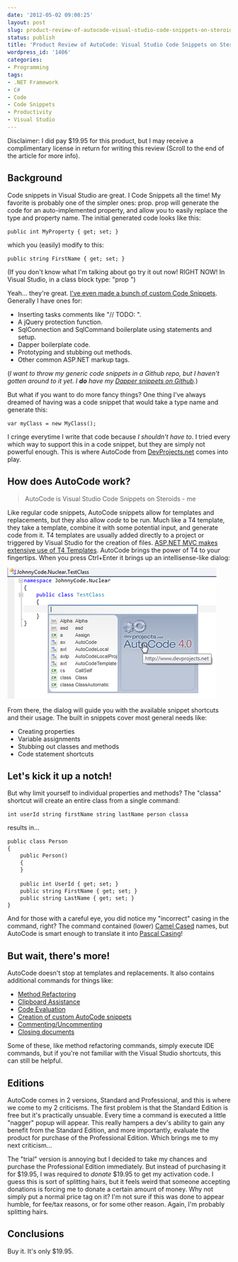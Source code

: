```yaml
---
date: '2012-05-02 09:00:25'
layout: post
slug: product-review-of-autocode-visual-studio-code-snippets-on-steroids
status: publish
title: 'Product Review of AutoCode: Visual Studio Code Snippets on Steroids'
wordpress_id: '1406'
categories:
- Programming
tags:
- .NET Framework
- C#
- Code
- Code Snippets
- Productivity
- Visual Studio
---
```


Disclaimer: I did pay $19.95 for this product, but I may receive a complimentary license in return for writing this review (Scroll to the end of the article for more info).

## Background

Code snippets in Visual Studio are great.  I Code Snippets all the time!  My favorite is probably one of the simpler ones: prop.  prop will generate the code for an auto-implemented property, and allow you to easily replace the type and property name.  The initial generated code looks like this:

    public int MyProperty { get; set; }

which you (easily) modify to this:

    public string FirstName { get; set; }

(If you don't know what I'm talking about go try it out now!  RIGHT NOW!  In Visual Studio, in a class block type: "prop <Tab> <Tab>")

Yeah... they're great.  [I've even made a bunch of custom Code Snippets](/2010/10/18/some-useful-visual-studio-code-snippets/).  Generally I have ones for:
	
- Inserting tasks comments like "// TODO: ".
- A jQuery protection function.
- SqlConnection and SqlCommand boilerplate using statements and setup.
- Dapper boilerplate code.
- Prototyping and stubbing out methods.
- Other common ASP.NET markup tags.

(_I want to throw my generic code snippets in a Github repo, but I haven't gotten around to it yet. I **do** have my [Dapper snippets on Github](https://github.com/jbubriski/Dapper-Code-Snippets)._)

But what if you want to do more fancy things?  One thing I've always dreamed of having was a code snippet that would take a type name and generate this:

    var myClass = new MyClass();

I cringe everytime I write that code because _I shouldn't have to_.  I tried every which way to support this in a code snippet, but they are simply not powerful enough.  This is where AutoCode from [DevProjects.net](http://www.devprojects.net/) comes into play.

## How does AutoCode work?

> AutoCode is Visual Studio Code Snippets on Steroids - me

Like regular code snippets, AutoCode snippets allow for templates and replacements, but they also allow _code_ to be run.  Much like a T4 template, they take a template, combine it with some potential input, and generate code from it.  T4 templates are usually added directly to a project or triggered by Visual Studio for the creation of files.  [ASP.NET MVC makes extensive use of T4 Templates](http://blogs.msdn.com/b/webdevtools/archive/2009/01/29/t4-templates-a-quick-start-guide-for-asp-net-mvc-developers.aspx).  AutoCode brings the power of T4 to your fingertips.  When you press Ctrl+Enter it brings up an intellisense-like dialog:

![](/assets/images/2012-05-02-product-review-of-autocode-visual-studio-code-snippets-on-steroids/AutoCode-Intellisense-Dialog.png "AutoCode Intellisense Dialog")

From there, the dialog will guide you with the available snippet shortcuts and their usage.  The built in snippets cover most general needs like:

- Creating properties
- Variable assignments
- Stubbing out classes and methods
- Code statement shortcuts

## Let's kick it up a notch!

But why limit yourself to individual properties and methods?  The "classa" shortcut will create an entire class from a single command:

    int userId string firstName string lastName person classa

results in...

    public class Person
    {
        public Person()
        {
        }
    
        public int UserId { get; set; }
        public string FirstName { get; set; }
        public string LastName { get; set; }
    }

And for those with a careful eye, you did notice my "incorrect" casing in the command, right?  The command contained (lower) [Camel Cased](http://en.wikipedia.org/wiki/CamelCase) names, but AutoCode is smart enough to translate it into [Pascal Casing](http://c2.com/cgi/wiki?PascalCase)!

## But wait, there's more!

AutoCode doesn't stop at templates and replacements.  It also contains additional commands for things like:

- [Method Refactoring](http://www.devprojects.net/gallery/catalog/refactor)
- [Clipboard Assistance](http://www.devprojects.net/gallery/catalog/clipboard)
- [Code Evaluation](http://www.devprojects.net/gallery/catalog/tools)
- [Creation of custom AutoCode snippets](http://www.devprojects.net/gallery/catalog/autocode)
- [Commenting/Uncommenting](http://www.devprojects.net/gallery/catalog/exec)
- [Closing documents](http://www.devprojects.net/gallery/catalog/exec)

Some of these, like method refactoring commands, simply execute IDE commands, but if you're not familiar with the Visual Studio shortcuts, this can still be helpful.

## Editions

AutoCode comes in 2 versions, Standard and Professional, and this is where we come to my 2 criticisms.  The first problem is that the Standard Edition is free but it's practically unsuable.  Every time a command is executed a little "nagger" popup will appear.  This really hampers a dev's ability to gain any benefit from the Standard Edition, and more importantly, evaluate the product for purchase of the Professional Edition.  Which brings me to my next criticism...

The "trial" version is annoying but I decided to take my chances and purchase the Professional Edition immediately.  But instead of purchasing it for $19.95, I was required to _donate_ $19.95 to get my activation code.  I guess this is sort of splitting hairs, but it feels weird that someone accepting donations is forcing me to donate a certain amount of money.  Why not simply put a normal price tag on it?  I'm not sure if this was done to appear humble, for fee/tax reasons, or for some other reason.  Again, I'm probably splitting hairs.

## Conclusions

Buy it.  It's only $19.95.